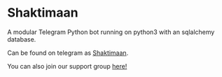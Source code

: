 # Shaktimaan
A modular Telegram Python bot running on python3 with an sqlalchemy database.

Can be found on telegram as [Shaktimaan](https://t.me/Shaktimaanrobot).



You can also join our support group [here!](https://t.me/Shaktimaansupport)









